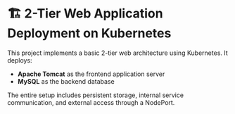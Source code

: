 # 🏗️ 2-Tier Web Application Deployment on Kubernetes

This project implements a basic 2-tier web architecture using Kubernetes. It deploys:

- **Apache Tomcat** as the frontend application server
- **MySQL** as the backend database

The entire setup includes persistent storage, internal service communication, and external access through a NodePort.






